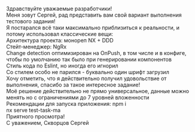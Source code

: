 Здравствуйте уважаемые разработчики!
<br>
Меня зовут Сергей, рад представить вам свой вариант выполнения тестового задания!
<br>
Я постарался всё таки максимально приблизиться к реальности, и потому использовал классические вещи:
<br>
Архитектура проекта: монореп NX + DDD
<br>
Стейт-менеджер: NgRx
<br>
Change detection оптимизирован на OnPush, в том числе и в конфиге, чтобы по умолчанию так было при генерировании компонентов
<br>
Стиль кода по Eslint, но иногда его игнорил
<br>
Со стилем особо не парился - буквально один шрифт загрузил
<br>
Хочу отметить, что я действительно получил удовольствие от выполнения, спасибо за такое интересное задание!
<br>
Моё решение действительно не прямо универсальное, данные можно менять но с ограничениями до 7 уровней вложенности
<br>
Рекомендации для запуска приложения:
npm i
<br>
nx serve test-task-ma
<br>
Приятного просмотра!
<br>
С уважением, Скворцов Сергей
